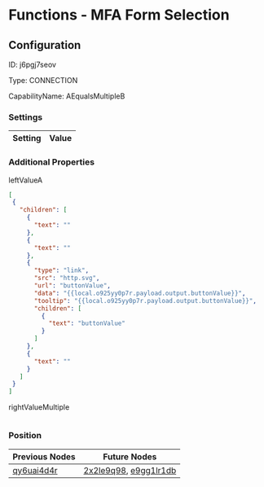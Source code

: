# Functions - MFA Form Selection
## Configuration
ID:  j6pgj7seov

Type: CONNECTION 

CapabilityName: AEqualsMultipleB

### Settings
| Setting | Value  |
| :------------------------ | ---------------------------------------- |
 




### Additional Properties
leftValueA
 ```json 
[
  {
    "children": [
      {
        "text": ""
      },
      {
        "text": ""
      },
      {
        "type": "link",
        "src": "http.svg",
        "url": "buttonValue",
        "data": "{{local.o925yy0p7r.payload.output.buttonValue}}",
        "tooltip": "{{local.o925yy0p7r.payload.output.buttonValue}}",
        "children": [
          {
            "text": "buttonValue"
          }
        ]
      },
      {
        "text": ""
      }
    ]
  }
]
```


rightValueMultiple
 ```json 

```




### Position
| Previous Nodes | Future Nodes |
| :------------- | ------------ |
| [qy6uai4d4r](./qy6uai4d4r.md) | [2x2le9q98](./2x2le9q98.md), [e9gg1lr1db](./e9gg1lr1db.md) |